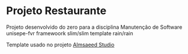 # Projeto Restaurante

Projeto desenvolvido do zero para a disciplina Manutenção de Software unisepe-fvr
 framewoork slim/slim
 template  rain/rain 
 
Template usado no projeto [Almsaeed Studio](https://almsaeedstudio.com)